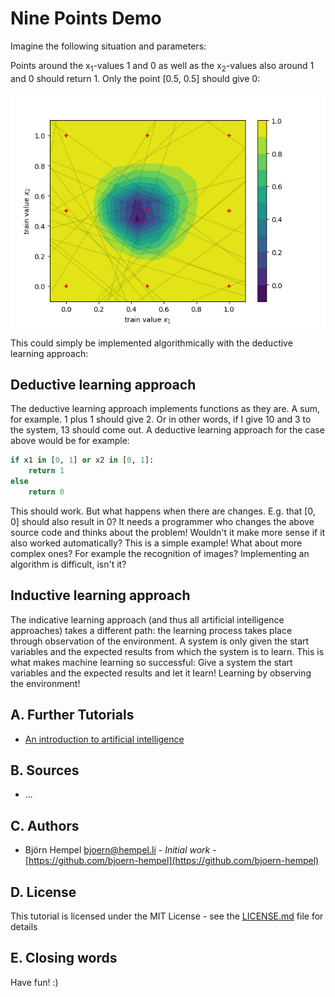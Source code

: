 # Nine Points Demo

Imagine the following situation and parameters:

Points around the x<sub>1</sub>-values 1 and 0 as well as the x<sub>2</sub>-values also around 1 and 0 should return 1. Only the point [0.5, 0.5] should give 0:

<img src="/markdown/demos/nine_points.png">

This could simply be implemented algorithmically with the deductive learning approach:

## Deductive learning approach

The deductive learning approach implements functions as they are. A sum, for example. 1 plus 1 should give 2. Or in other words, if I give 10 and 3 to the system, 13 should come out. A deductive learning approach for the case above would be for example:

```python
if x1 in [0, 1] or x2 in [0, 1]:
    return 1
else
    return 0
```

This should work. But what happens when there are changes. E.g. that [0, 0] should also result in 0? It needs a programmer who changes the above source code and thinks about the problem! Wouldn't it make more sense if it also worked automatically? This is a simple example! What about more complex ones? For example the recognition of images? Implementing an algorithm is difficult, isn't it?

## Inductive learning approach

The indicative learning approach (and thus all artificial intelligence approaches) takes a different path: the learning process takes place through observation of the environment. A system is only given the start variables and the expected results from which the system is to learn. This is what makes machine learning so successful: Give a system the start variables and the expected results and let it learn! Learning by observing the environment!

## A. Further Tutorials

* [An introduction to artificial intelligence](https://github.com/friends-of-ai/an-introduction-to-artificial-intelligence)

## B. Sources

* ...

## C. Authors

* Björn Hempel <bjoern@hempel.li> - _Initial work_ - [https://github.com/bjoern-hempel](https://github.com/bjoern-hempel)

## D. License

This tutorial is licensed under the MIT License - see the [LICENSE.md](/LICENSE.md) file for details

## E. Closing words

Have fun! :)

